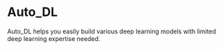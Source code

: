 # Auto_DL
Auto_DL helps you easily build various deep learning models with limited deep learning expertise needed.
